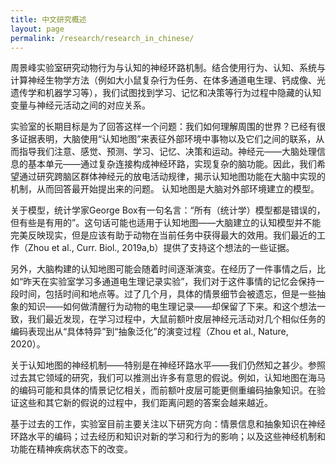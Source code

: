 ```yaml
---
title: 中文研究概述
layout: page
permalink: /research/research_in_chinese/
---
```


周景峰实验室研究动物行为与认知的神经环路机制。结合使用行为、认知、系统与计算神经生物学方法（例如大小鼠复杂行为任务、在体多通道电生理、钙成像、光遗传学和机器学习等），我们试图找到学习、记忆和决策等行为过程中隐藏的认知变量与神经元活动之间的对应关系。

实验室的长期目标是为了回答这样一个问题：我们如何理解周围的世界？已经有很多证据表明，大脑使用“认知地图”来表征外部环境中事物以及它们之间的联系，从而指导我们注意、感觉、预测、学习、记忆、决策和运动。神经元——大脑处理信息的基本单元——通过复杂连接构成神经环路，实现复杂的脑功能。因此，我们希望通过研究跨脑区群体神经元的放电活动规律，揭示认知地图功能在大脑中实现的机制，从而回答最开始提出来的问题。
认知地图是大脑对外部环境建立的模型。

关于模型，统计学家George Box有一句名言：“所有（统计学）模型都是错误的，但有些是有用的”。这句话可能也适用于认知地图——大脑建立的认知模型并不能完美反映现实，但是应该有助于动物在当前任务中获得最大的效用。我们最近的工作（Zhou et al., Curr. Biol., 2019a,b）提供了支持这个想法的一些证据。

另外，大脑构建的认知地图可能会随着时间逐渐演变。在经历了一件事情之后，比如“昨天在实验室学习多通道电生理记录实验”，我们对于这件事情的记忆会保持一段时间，包括时间和地点等。过了几个月，具体的情景细节会被遗忘，但是一些抽象的知识——如何做清醒行为动物的电生理记录——却保留了下来。和这个想法一致，我们最近发现，在学习过程中，大鼠前额叶皮层神经元活动对几个相似任务的编码表现出从“具体特异”到“抽象泛化”的演变过程（Zhou et al., Nature, 2020）。

关于认知地图的神经机制——特别是在神经环路水平——我们仍然知之甚少。参照过去其它领域的研究，我们可以推测出许多有意思的假说。例如，认知地图在海马的编码可能和具体的情景记忆相关，而前额叶皮层可能更侧重编码抽象知识。在验证这些和其它新的假说的过程中，我们距离问题的答案会越来越近。

基于过去的工作，实验室目前主要关注以下研究方向：情景信息和抽象知识在神经环路水平的编码；过去经历和知识对新的学习和行为的影响；以及这些神经机制和功能在精神疾病状态下的改变。
